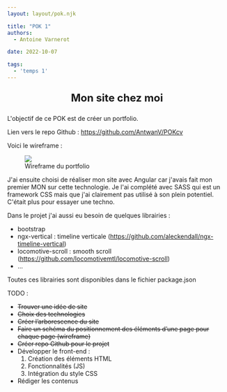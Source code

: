 ```yaml
---
layout: layout/pok.njk

title: "POK 1"
authors:
  - Antoine Varnerot

date: 2022-10-07

tags:
  - 'temps 1'
---
```


<head>
  <link rel="stylesheet" href="../assets/style.css">
</head>
<p style="text-align: center; font-size: 1.5rem;"><strong>Mon site chez moi</strong></p>

L'objectif de ce POK est de créer un portfolio.

Lien vers le repo Github : https://github.com/AntwanV/POKcv

Voici le wireframe : 

<figure>
  <img src="../assets/wireframe.png">
  <figcaption>Wireframe du portfolio</figcaption>
</figure>

J'ai ensuite choisi de réaliser mon site avec Angular car j'avais fait mon premier MON sur cette technologie. Je l'ai complété avec SASS qui est un framework CSS mais que j'ai clairement pas utilisé à son plein potentiel. C'était plus pour essayer une techno.

Dans le projet j'ai aussi eu besoin de quelques librairies :
- bootstrap
- ngx-vertical : timeline verticale (https://github.com/aleckendall/ngx-timeline-vertical)
- locomotive-scroll : smooth scroll (https://github.com/locomotivemtl/locomotive-scroll)
- ...

Toutes ces librairies sont disponibles dans le fichier package.json

TODO :
- ~~Trouver une idée de site~~
- ~~Choix des technologies~~ 
- ~~Créer l’arborescence du site~~
- ~~Faire un schéma du positionnement des éléments d’une page pour chaque page (wireframe)~~
- ~~Créer repo Github pour le projet~~
- Développer le front-end :
    1. Création des éléments HTML
    2. Fonctionnalités (JS)
    3. Intégration du style CSS
- Rédiger les contenus
